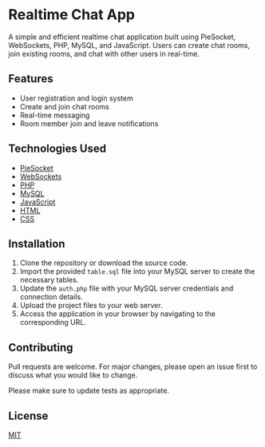 # Realtime Chat App

A simple and efficient realtime chat application built using PieSocket, WebSockets, PHP, MySQL, and JavaScript.
Users can create chat rooms, join existing rooms, and chat with other users in real-time.

## Features

- User registration and login system
- Create and join chat rooms
- Real-time messaging
- Room member join and leave notifications

## Technologies Used

- [PieSocket](https://www.piesocket.com/)
- [WebSockets](https://developer.mozilla.org/en-US/docs/Web/API/WebSockets_API)
- [PHP](https://www.php.net/)
- [MySQL](https://www.mysql.com/)
- [JavaScript](https://developer.mozilla.org/en-US/docs/Web/JavaScript)
- [HTML](https://developer.mozilla.org/en-US/docs/Web/HTML)
- [CSS](https://developer.mozilla.org/en-US/docs/Web/CSS)

## Installation

1. Clone the repository or download the source code.
2. Import the provided `table.sql` file into your MySQL server to create the necessary tables.
3. Update the `auth.php` file with your MySQL server credentials and connection details.
4. Upload the project files to your web server.
5. Access the application in your browser by navigating to the corresponding URL.

## Contributing

Pull requests are welcome. For major changes, please open an issue first to discuss what you would like to change.

Please make sure to update tests as appropriate.

## License

[MIT](https://choosealicense.com/licenses/mit/)
